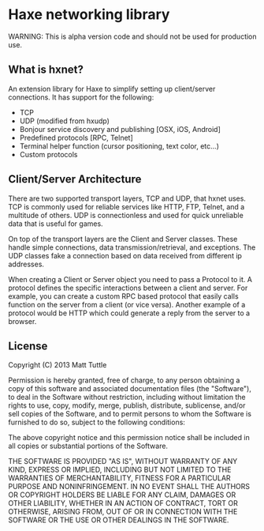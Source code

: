 Haxe networking library
=======================

WARNING: This is alpha version code and should not be used for production use.

## What is hxnet?

An extension library for Haxe to simplify setting up client/server connections. It has support for the following:

* TCP
* UDP (modified from hxudp)
* Bonjour service discovery and publishing [OSX, iOS, Android]
* Predefined protocols [RPC, Telnet]
* Terminal helper function (cursor positioning, text color, etc...)
* Custom protocols


## Client/Server Architecture

There are two supported transport layers, TCP and UDP, that hxnet uses. TCP is commonly used for reliable services like HTTP, FTP, Telnet, and a multitude of others. UDP is connectionless and used for quick unreliable data that is useful for games.

On top of the transport layers are the Client and Server classes. These handle simple connections, data transmission/retrieval, and exceptions. The UDP classes fake a connection based on data received from different ip addresses.

When creating a Client or Server object you need to pass a Protocol to it. A protocol defines the specific interactions between a client and server. For example, you can create a custom RPC based protocol that easily calls function on the server from a client (or vice versa). Another example of a protocol would be HTTP which could generate a reply from the server to a browser.


## License

Copyright (C) 2013 Matt Tuttle

Permission is hereby granted, free of charge, to any person obtaining a copy of this software and associated documentation files (the "Software"), to deal in the Software without restriction, including without limitation the rights to use, copy, modify, merge, publish, distribute, sublicense, and/or sell copies of the Software, and to permit persons to whom the Software is furnished to do so, subject to the following conditions:

The above copyright notice and this permission notice shall be included in all copies or substantial portions of the Software.

THE SOFTWARE IS PROVIDED "AS IS", WITHOUT WARRANTY OF ANY KIND, EXPRESS OR IMPLIED, INCLUDING BUT NOT LIMITED TO THE WARRANTIES OF MERCHANTABILITY, FITNESS FOR A PARTICULAR PURPOSE AND NONINFRINGEMENT. IN NO EVENT SHALL THE AUTHORS OR COPYRIGHT HOLDERS BE LIABLE FOR ANY CLAIM, DAMAGES OR OTHER LIABILITY, WHETHER IN AN ACTION OF CONTRACT, TORT OR OTHERWISE, ARISING FROM, OUT OF OR IN CONNECTION WITH THE SOFTWARE OR THE USE OR OTHER DEALINGS IN THE SOFTWARE.
